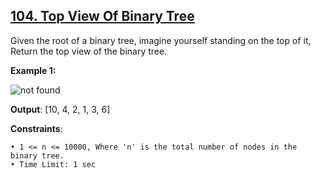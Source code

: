 <h2><a href="https://www.codingninjas.com/studio/problems/top-view-of-binary-tree_799401?utm_source=striver&utm_medium=website&utm_campaign=a_zcoursetuf">104. Top View Of Binary Tree</a></h2>

Given the root of a binary tree, imagine yourself standing on the top of it, Return the top view of the binary tree.

**Example 1:**

<img src="https://files.codingninjas.in/top_view-5246.jpg" alt="not found">

**Output**: [10, 4, 2, 1, 3, 6]


**Constraints**:

    • 1 <= n <= 10000, Where 'n' is the total number of nodes in the binary tree.
    • Time Limit: 1 sec